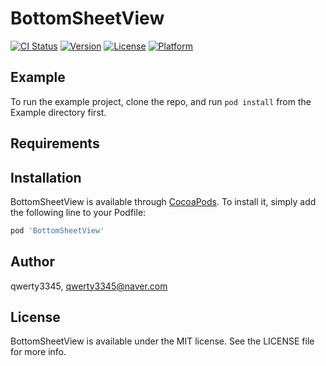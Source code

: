 # BottomSheetView

[![CI Status](https://img.shields.io/travis/qwerty3345/BottomSheetView.svg?style=flat)](https://travis-ci.org/qwerty3345/BottomSheetView)
[![Version](https://img.shields.io/cocoapods/v/BottomSheetView.svg?style=flat)](https://cocoapods.org/pods/BottomSheetView)
[![License](https://img.shields.io/cocoapods/l/BottomSheetView.svg?style=flat)](https://cocoapods.org/pods/BottomSheetView)
[![Platform](https://img.shields.io/cocoapods/p/BottomSheetView.svg?style=flat)](https://cocoapods.org/pods/BottomSheetView)

## Example

To run the example project, clone the repo, and run `pod install` from the Example directory first.

## Requirements

## Installation

BottomSheetView is available through [CocoaPods](https://cocoapods.org). To install
it, simply add the following line to your Podfile:

```ruby
pod 'BottomSheetView'
```

## Author

qwerty3345, qwerty3345@naver.com

## License

BottomSheetView is available under the MIT license. See the LICENSE file for more info.
